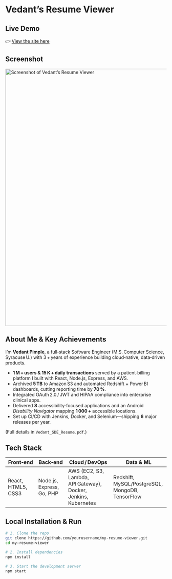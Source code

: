 # Vedant’s Resume Viewer

## Live Demo  
👉 [View the site here](https://your‑vercel‑link.vercel.app) <!-- replace with your real URL -->

## Screenshot  
<img src="./docs/resume_screenshot.png" width="800" alt="Screenshot of Vedant’s Resume Viewer" />

## About Me & Key Achievements  
I’m **Vedant Pimple**, a full‑stack Software Engineer (M.S. Computer Science, Syracuse U.) with 3 + years of experience building cloud‑native, data‑driven products.

* **1 M + users & 15 K + daily transactions** served by a patient‑billing platform I built with React, Node.js, Express, and AWS.  
* Archived **5 TB** to Amazon S3 and automated Redshift + Power BI dashboards, cutting reporting time by **70 %**.  
* Integrated OAuth 2.0 / JWT and HIPAA compliance into enterprise clinical apps.  
* Delivered **8** accessibility‑focused applications and an Android *Disability Navigator* mapping **1 000 +** accessible locations.  
* Set up CI/CD with Jenkins, Docker, and Selenium—shipping **6** major releases per year.  

(Full details in `Vedant_SDE_Resume.pdf`.)

## Tech Stack  

| Front‑end | Back‑end | Cloud / DevOps | Data & ML |
|-----------|----------|---------------|-----------|
| React, HTML5, CSS3 | Node.js, Express, Go, PHP | AWS (EC2, S3, Lambda, API Gateway), Docker, Jenkins, Kubernetes | Redshift, MySQL/PostgreSQL, MongoDB, TensorFlow |

## Local Installation & Run  

```bash
# 1. Clone the repo
git clone https://github.com/yourusername/my-resume-viewer.git
cd my-resume-viewer

# 2. Install dependencies
npm install

# 3. Start the development server
npm start
